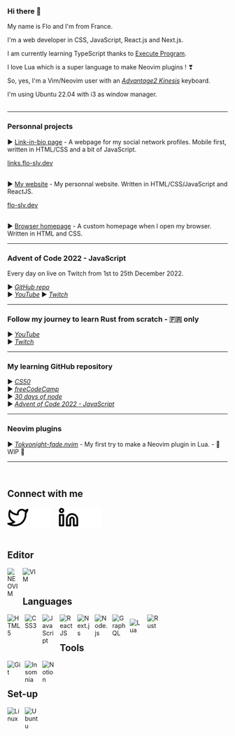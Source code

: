 ### Hi there 👋
My name is Flo and I'm from France.

I'm a web developer in CSS, JavaScript, React.js and Next.js.

I am currently learning TypeScript thanks to <a href="https://www.executeprogram.com" target="_blank">Execute Program</a>.

I love Lua which is a super language to make Neovim plugins !  ❣

So, yes, I'm a Vim/Neovim user with an <i><a href="https://m.media-amazon.com/images/I/818T--WBwvL._AC_SL1500_.jpg" target="_blank">Advantage2 Kinesis</a></i> keyboard.

I'm using Ubuntu 22.04 with i3 as window manager.
<br /><br />

---

### Personnal projects

► <a href="https://github.com/Flo-Slv/link-in-bio" target="_blank">Link-in-bio page</a> - A webpage for my social network profiles. Mobile first, written in HTML/CSS and a bit of JavaScript.

<a href="https://links.flo-slv.dev" target="_blank">links.flo-slv.dev</a>
<br /><br />

► <a href="https://github.com/Flo-Slv/website" target="_blank">My website</a> - My personnal website. Written in HTML/CSS/JavaScript and ReactJS.

<a href="https://flo-slv.dev" target="_blank">flo-slv.dev</a>
<br /><br />

► <a href="https://github.com/Flo-Slv/browser-homepage" target="_blank">Browser homepage</a> - A custom homepage when I open my browser. Written in HTML and CSS.

---

### Advent of Code 2022 - JavaScript

Every day on live on Twitch from 1st to 25th December 2022.

► <i><a href="https://github.com/Flo-Slv/adventOfCode2022" target="_blank">GitHub repo</a></i><br />
► <i><a href="https://www.youtube.com/playlist?list=PLQ9SIeHxkTS4vCBMC2bQJbvlJmCdqrlZe" target="_blank">YouTube</a></i>
► <i><a href="https://www.twitch.tv/lepr3z" target="_blank">Twitch</a></i>

---

### Follow my journey to learn Rust from scratch - 🇫🇷 only

► <i><a href="https://www.youtube.com/playlist?list=PLQ9SIeHxkTS5gDeui5P_wPaOOQNYS0_p-" target="_blank">YouTube</a></i><br />
► <i><a href="https://www.twitch.tv/lepr3z" target="_blank">Twitch</a></i>

---

### My learning GitHub repository

► <i><a href="https://github.com/Flo-Slv/CS50" target="_blank">CS50</a></i><br />
► <i><a href="https://github.com/Flo-Slv/freeCodeCamp" target="_blank">freeCodeCamp</a></i><br />
► <i><a href="https://github.com/Flo-Slv/30DaysOfNode" target="_blank">30 days of node</a></i><br />
► <i><a href="https://github.com/Flo-Slv/adventOfCode2022" target="_blank">Advent of Code 2022 - JavaScript</a></i>

---

### Neovim plugins

► <i>[Tokyonight-fade.nvim](https://github.com/Flo-Slv/Tokyonight-fade.nvim)</i> - My first try to make a Neovim plugin in Lua. -  🚧 WIP 🚧

---
<br />

## Connect with me
[![img_contact](./img/twitter-light.svg)](https://twitter.com/FloSlv1#gh-light-mode-only)
[![img_contact](./img/twitter-dark.svg)](https://twitter.com/FloSlv1#gh-dark-mode-only)
&nbsp;&nbsp;
[![img_contact](./img/linkedin-light.svg)](https://www.linkedin.com/in/flo-slv//#gh-light-mode-only)
[![img_contact](./img/linkedin-dark.svg)](https://www.linkedin.com/in/flo-slv//#gh-dark-mode-only)
<br><br>

## Editor
<img align="left" alt="NEOVIM" width="25px" src="https://upload.wikimedia.org/wikipedia/commons/thumb/0/07/Neovim-mark-flat.svg/1200px-Neovim-mark-flat.svg.png" style="padding-right:10px;" />
<img align="left" alt="VIM" width="30px" src="https://cdn.jsdelivr.net/gh/devicons/devicon/icons/vim/vim-original.svg" style="padding-right:10px;" />
<br><br>

## Languages
<img align="left" alt="HTML5" width="30px" src="https://cdn.jsdelivr.net/gh/devicons/devicon/icons/html5/html5-original.svg" style="padding-right:10px;" />
<img align="left" alt="CSS3" width="30px" src="https://cdn.jsdelivr.net/gh/devicons/devicon/icons/css3/css3-original.svg" style="padding-right:10px; padding-bottom:10px;" />
<img align="left" alt="JavaScript" width="30px" src="https://cdn.jsdelivr.net/gh/devicons/devicon/icons/javascript/javascript-original.svg" style="padding-right:10px;padding-bottom:10px;" />
<img align="left" alt="React JS" width="30px" src="https://cdn.jsdelivr.net/gh/devicons/devicon/icons/react/react-original.svg" style="padding-right:10px;" />
<img align="left" alt="Next.js" width="30px" src="https://cdn.jsdelivr.net/gh/devicons/devicon/icons/nextjs/nextjs-original.svg" style="padding-right:10px;" />
<img align="left" alt="Node.js" width="30px" src="https://cdn.jsdelivr.net/gh/devicons/devicon/icons/nodejs/nodejs-original.svg" style="padding-right:10px;" />
<img align="left" alt="GraphQL" width="30px" src="https://cdn.jsdelivr.net/gh/devicons/devicon/icons/graphql/graphql-plain.svg" style="padding-right:10px;" />
<img align="left" alt="Lua" width="30px" src="https://cdn.jsdelivr.net/gh/devicons/devicon/icons/lua/lua-original-wordmark.svg" style="padding-right:10px;padding-top:10px;" />
<img align="left" alt="Rust" width="30px" src="https://prev.rust-lang.org/logos/rust-logo-512x512.png" style="padding-right:10px;" />
<br><br>

## Tools
<img align="left" alt="Git" width="30px" src="https://cdn.jsdelivr.net/gh/devicons/devicon/icons/git/git-original.svg" style="padding-right:10px;" />
<img align="left" alt="Insomnia" width="30px" src="https://seeklogo.com/images/I/insomnia-logo-A35E09EB19-seeklogo.com.png" style="padding-right:10px;" />
<img align="left" alt="Notion" width="30px" src="https://upload.wikimedia.org/wikipedia/commons/thumb/e/e9/Notion-logo.svg/2048px-Notion-logo.svg.png" style="padding-right:10px;" />
<br><br>

## Set-up
<img align="left" alt="Linux" width="30px" src="https://cdn.jsdelivr.net/gh/devicons/devicon/icons/linux/linux-original.svg" style="padding-right:10px;" />
<img align="left" alt="Ubuntu" width="30px" src="https://cdn.jsdelivr.net/gh/devicons/devicon/icons/ubuntu/ubuntu-plain.svg" style="padding-right:10px;" />
